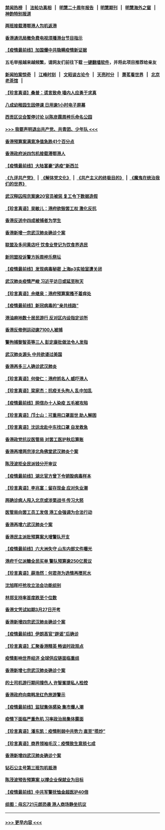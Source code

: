 #### [禁闻热榜](热点新闻.md?=0)  &nbsp;&nbsp;|&nbsp;&nbsp; [法轮功真相](https://github.com/gfw-breaker/truth/blob/master/README.md?=0) &nbsp;&nbsp;|&nbsp;&nbsp; [明慧二十周年报告](https://github.com/gfw-breaker/mh-reports/blob/master/README.md?=0) &nbsp;&nbsp;|&nbsp;&nbsp;[明慧期刊](https://github.com/gfw-breaker/mh-qikan) &nbsp;&nbsp;|&nbsp;&nbsp; [明慧海外之窗](https://github.com/gfw-breaker/mh-news/blob/master/README.md?=0) &nbsp;&nbsp;|&nbsp;&nbsp; [神韵特别报道](https://github.com/gfw-breaker/mh-news/blob/master/shenyun.md?=0)
#### [两班接载滞鄂港人包机返港](../pages/nsc415/n11915855.md?t=03060302) 
#### [香港通讯局撤免费电视须播港台节目指示](../pages/nsc415/n11915831.md?t=03060302) 
#### [【疫情最前线】加国爆中共隐瞒疫情新证据](../pages/nsc415/n11915482.md?t=03060302) 
#### 五毛举报越来越频繁，请网友们前往下载 [一键翻墙软件](https://github.com/gfw-breaker/ssr-accounts)，并将此项目推荐给亲友
#### [新闻拍案惊奇](https://github.com/gfw-breaker/banned-news/blob/master/pages/link4.md) &nbsp;&nbsp;|&nbsp;&nbsp; [江峰时刻](https://github.com/gfw-breaker/banned-news/blob/master/pages/link4.md) &nbsp;&nbsp;|&nbsp;&nbsp; [文昭谈古论今](https://github.com/gfw-breaker/banned-news/blob/master/pages/link4.md) &nbsp;&nbsp;|&nbsp;&nbsp; [天亮时分](https://github.com/gfw-breaker/banned-news/blob/master/pages/link4.md) &nbsp;&nbsp;|&nbsp;&nbsp; [萧茗看世界](https://github.com/gfw-breaker/banned-news/blob/master/pages/link4.md) &nbsp;&nbsp;|&nbsp;&nbsp; [北京老茶馆](https://github.com/gfw-breaker/banned-news/blob/master/pages/link4.md) &nbsp;&nbsp;|&nbsp;&nbsp; 
#### [【珍言真语】桑普：谎言致命 墙内人应勇于求真](../pages/nsc415/n11915169.md?t=03060302) 
#### [八成幼稚园生因停课 日用逾1小时电子屏幕](../pages/nsc415/n11913263.md?t=03060302) 
#### [西贡区议会暂停讨论 以陈彦霖周梓乐命名公园](../pages/nsc415/n11913248.md?t=03060302) 
#### [>>> 我要声明退出共产党、共青团、少年队 <<<](https://github.com/begood0513/goodnews/blob/master/quit/letter.md) 
#### [香港预算案满意净值急跌41个百分点](../pages/nsc415/n11913236.md?t=03060302) 
#### [香港政府派四包机接载滞鄂港人](../pages/nsc415/n11913211.md?t=03060302) 
#### [【疫情最前线】大陆富豪“逃疫”新西兰](../pages/nsc415/n11913160.md?t=03060302) 
#### [《九评共产党》](https://github.com/begood0513/9ping.md/blob/master/README.md) &nbsp;|&nbsp; [《解体党文化》](../../../../jtdwh.md/blob/master/README.md)  &nbsp;|&nbsp; [《共产主义的终极目的》](../../../../gczydzjmd.md/blob/master/README.md) &nbsp;|&nbsp; [《魔鬼在统治我们的世界》](../../../../mgztzwmdsj.md/blob/master/README.md) 
#### [武汉释囚闯京案逾20官员被惩 复工令下数据造假](../pages/nsc415/n11912743.md?t=03060302) 
#### [【珍言真语】吴敏儿：港府欲毁罢工权 激化反抗](../pages/nsc415/n11912457.md?t=03060302) 
#### [香港反送中四成被捕者为学生](../pages/nsc415/n11910730.md?t=03060302) 
#### [香港新增一宗武汉肺炎确诊个案](../pages/nsc415/n11910724.md?t=03060302) 
#### [联盟及多间黄店吁 饮食业登记为饮食界选民](../pages/nsc415/n11910718.md?t=03060302) 
#### [新同盟投诉警方拆周梓乐祭坛](../pages/nsc415/n11910707.md?t=03060302) 
#### [【疫情最前线】发现病毒秘密 上海p3实验室遭关闭](../pages/nsc415/n11910640.md?t=03060302) 
#### [武汉肺炎疫情严峻 习近平访日或延至秋天](../pages/nsc415/n11910570.md?t=03060302) 
#### [【珍言真语】佘继泉：港府预算案搔不着痒处](../pages/nsc415/n11910011.md?t=03060302) 
#### [【疫情最前线】新冠病毒的“亲共线路”](../pages/nsc415/n11907734.md?t=03060302) 
#### [港油麻地数十居民游行 反对区内设指定诊所](../pages/nsc415/n11907900.md?t=03060302) 
#### [香港反修例运动逾7100人被捕](../pages/nsc415/n11907922.md?t=03060302) 
#### [警拘捕黎智英等三人 彭定康批做法令人发指](../pages/nsc415/n11907905.md?t=03060302) 
#### [武汉肺炎源头 中共欲诿过美国](../pages/nsc415/n11907665.md?t=03060302) 
#### [香港再多三人确诊武汉肺炎](../pages/nsc415/n11907846.md?t=03060302) 
#### [【珍言真语】何俊仁：港府抓名人 威吓港人](../pages/nsc415/n11907561.md?t=03060302) 
#### [【珍言真语】梁家杰：抗疫关头拘人 乱中加乱](../pages/nsc415/n11907444.md?t=03060302) 
#### [【疫情最前线】网信办十人染疫 五毛被攻陷](../pages/nsc415/n11903757.md?t=03060302) 
#### [【珍言真语】邝士山：可重用口罩面世 助人解困](../pages/nsc415/n11903875.md?t=03060302) 
#### [【珍言真语】沈运龙赴中东找口罩 自发救急](../pages/nsc415/n11903291.md?t=03060302) 
#### [香港政党抗议医管局 对罢工医护秋后算账](../pages/nsc415/n11901746.md?t=03060302) 
#### [香港再增两宗涉北角佛堂武汉肺炎个案](../pages/nsc415/n11901737.md?t=03060302) 
#### [陈茂波拒全民派钱分开审议](../pages/nsc415/n11901672.md?t=03060302) 
#### [【疫情最前线】湖北官方曾下令销毁病毒样本](../pages/nsc415/n11901518.md?t=03060302) 
#### [【珍言真语】李兆富：留存现金 应对失业潮](../pages/nsc415/n11901448.md?t=03060302) 
#### [两确诊病人闯入北京或涉栗战书 传习大怒](../pages/nsc415/n11901180.md?t=03060302) 
#### [医管局向罢工员工发信 港工会强调为合法行动](../pages/nsc415/n11898870.md?t=03060302) 
#### [香港再增六武汉肺炎个案](../pages/nsc415/n11898843.md?t=03060302) 
#### [香港民主派批预算案大增警队开支](../pages/nsc415/n11898813.md?t=03060302) 
#### [【疫情最前线】六大洲失守 山东内部文件曝光](../pages/nsc415/n11898455.md?t=03060302) 
#### [港府千亿派糖全民买单 警队预算逾250亿惹议](../pages/nsc415/n11898608.md?t=03060302) 
#### [【珍言真语】薛浩然：何君尧为选情再搅死水](../pages/nsc415/n11898269.md?t=03060302) 
#### [沈旭晖吁抢攻立法会功能组别](../pages/nsc415/n11896084.md?t=03060302) 
#### [林郑支持率首度跌至个位数](../pages/nsc415/n11896058.md?t=03060302) 
#### [香港文凭试如期3月27日开考](../pages/nsc415/n11896055.md?t=03060302) 
#### [香港新增四宗武汉肺炎确诊个案](../pages/nsc415/n11896040.md?t=03060302) 
#### [【疫情最前线】伊朗高官“辟谣”后确诊](../pages/nsc415/n11895902.md?t=03060302) 
#### [【珍言真语】汇聚香港精英 畅谈时政观点](../pages/nsc415/n11895733.md?t=03060302) 
#### [疫情影响世界经济 全球供应链面临重组](../pages/nsc415/n11895634.md?t=03060302) 
#### [香港新增七宗武汉肺炎确诊个案](../pages/nsc415/n11893498.md?t=03060302) 
#### [的士司机游行期间撞伤人 许智峯提私人检控](../pages/nsc415/n11893483.md?t=03060302) 
#### [香港政府向南韩发红色旅游警示](../pages/nsc415/n11893398.md?t=03060302) 
#### [【疫情最前线】监狱集体感染 集市爆人潮](../pages/nsc415/n11893181.md?t=03060302) 
#### [疫情下面临严重危机  习率政治局集体露面](../pages/nsc415/n11893305.md?t=03060302) 
#### [【珍言真语】潘东凯：疫情削弱中共势力 直至“揽炒”](../pages/nsc415/n11892866.md?t=03060302) 
#### [【珍言真语】商界领袖毛汉：疫情致生意损七成](../pages/nsc415/n11890348.md?t=03060302) 
#### [香港新增四武汉肺炎确诊个案](../pages/nsc415/n11890610.md?t=03060302) 
#### [钻石公主号第三班包机抵港](../pages/nsc415/n11890645.md?t=03060302) 
#### [陈茂波预告预算案 以撑企业保就业为目标](../pages/nsc415/n11890574.md?t=03060302) 
#### [【疫情最前线】中共军警抚恤金超医护40倍](../pages/nsc415/n11890458.md?t=03060302) 
#### [组图：毋忘721元朗恐袭 港人商场静坐抗议](../pages/nsc415/n11876882.md?t=03060302) 

----
#### [ >>> 更早内容 <<< ](../indexes/nsc415-earlier.md)
